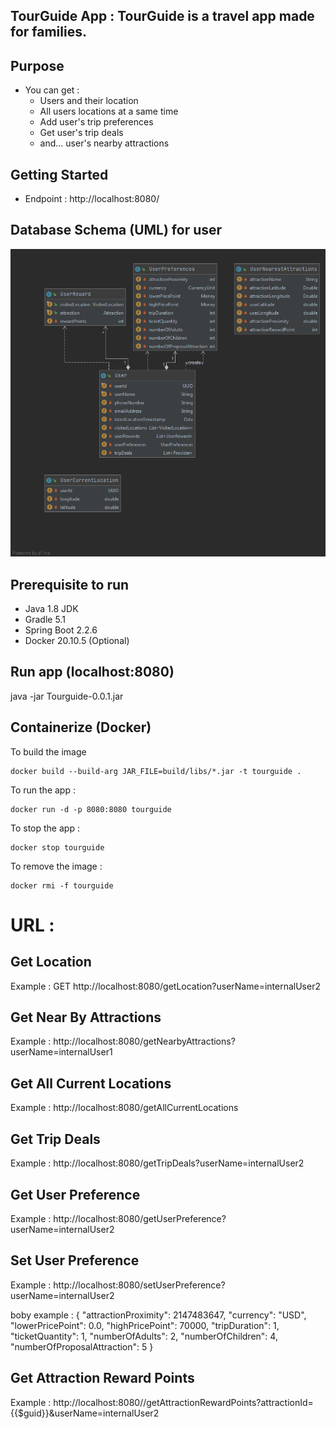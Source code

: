 ## TourGuide App : TourGuide is a travel app made for families.

## Purpose
 
- You can get :
    - Users and their location
    - All users locations at a same time
    - Add user's trip preferences
    - Get user's trip deals
    - and... user's nearby attractions

## Getting Started

- Endpoint : http://localhost:8080/

## Database Schema (UML) for user
![](DiagramModel.png)

## Prerequisite to run

- Java 1.8 JDK
- Gradle 5.1
- Spring Boot 2.2.6
- Docker 20.10.5 (Optional)

## Run app (localhost:8080)

java -jar Tourguide-0.0.1.jar

## Containerize (Docker)
To build the image
~~~
docker build --build-arg JAR_FILE=build/libs/*.jar -t tourguide .
~~~

To run the app : 
~~~
docker run -d -p 8080:8080 tourguide
~~~

To stop the app : 
~~~
docker stop tourguide
~~~

To remove the image : 
~~~
docker rmi -f tourguide
~~~
# URL :
 
## Get Location
Example : 
GET http://localhost:8080/getLocation?userName=internalUser2

## Get Near By Attractions
Example : 
http://localhost:8080/getNearbyAttractions?userName=internalUser1

## Get All Current Locations
Example : 
http://localhost:8080/getAllCurrentLocations

## Get Trip Deals
Example : 
http://localhost:8080/getTripDeals?userName=internalUser2

## Get User Preference
Example : 
http://localhost:8080/getUserPreference?userName=internalUser2

## Set User Preference
Example : 
http://localhost:8080/setUserPreference?userName=internalUser2

boby example :
{
    "attractionProximity": 2147483647,
    "currency": "USD",
    "lowerPricePoint": 0.0,
    "highPricePoint": 70000,
    "tripDuration": 1,
    "ticketQuantity": 1,
    "numberOfAdults": 2,
    "numberOfChildren": 4,
    "numberOfProposalAttraction": 5
}

## Get Attraction Reward Points
Example : 
http://localhost:8080//getAttractionRewardPoints?attractionId={{$guid}}&userName=internalUser2
